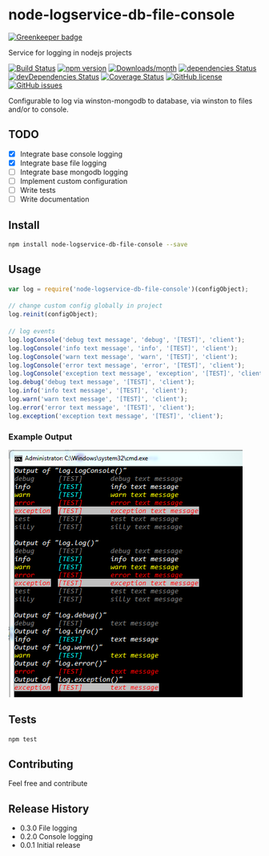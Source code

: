 # node-logservice-db-file-console

[![Greenkeeper badge](https://badges.greenkeeper.io/sven-piller/logService.svg)](https://greenkeeper.io/)

Service for logging in nodejs projects

[![Build Status](https://travis-ci.org/sven-piller/logService.png?branch=master)](https://travis-ci.org/sven-piller/logService)
[![npm version](https://img.shields.io/npm/v/node-logservice-db-file-console.svg)](https://www.npmjs.com/package/node-logservice-db-file-console)
[![Downloads/month](https://img.shields.io/npm/dm/node-logservice-db-file-console.svg)](https://www.npmjs.com/package/node-logservice-db-file-console)
[![dependencies Status](https://david-dm.org/sven-piller/logService/status.svg)](https://david-dm.org/sven-piller/logService)
[![devDependencies Status](https://david-dm.org/sven-piller/logService/dev-status.svg)](https://david-dm.org/sven-piller/logService?type=dev)
[![Coverage Status](https://coveralls.io/repos/github/sven-piller/logService/badge.svg?branch=master)](https://coveralls.io/github/sven-piller/logService?branch=master)
[![GitHub license](https://img.shields.io/badge/license-MIT-blue.svg)](https://raw.githubusercontent.com/sven-piller/logService/master/LICENSE)
[![GitHub issues](https://img.shields.io/github/issues/sven-piller/logService.svg?style=plastic)](https://github.com/sven-piller/logService/issues)

Configurable to log via winston-mongodb to database, via winston to files and/or to console.

## TODO

- [x] Integrate base console logging
- [x] Integrate base file logging
- [ ] Integrate base mongodb logging
- [ ] Implement custom configuration
- [ ] Write tests
- [ ] Write documentation

## Install

```sh
npm install node-logservice-db-file-console --save
```

## Usage

```javascript
var log = require('node-logservice-db-file-console')(configObject);

// change custom config globally in project
log.reinit(configObject);

// log events
log.logConsole('debug text message', 'debug', '[TEST]', 'client');
log.logConsole('info text message', 'info', '[TEST]', 'client');
log.logConsole('warn text message', 'warn', '[TEST]', 'client');
log.logConsole('error text message', 'error', '[TEST]', 'client');
log.logConsole('exception text message', 'exception', '[TEST]', 'client');
log.debug('debug text message', '[TEST]', 'client');
log.info('info text message', '[TEST]', 'client');
log.warn('warn text message', '[TEST]', 'client');
log.error('error text message', '[TEST]', 'client');
log.exception('exception text message', '[TEST]', 'client');
```

### Example Output
![Example Output](doc/console_output.png)


## Tests

```sh
npm test
```

## Contributing

Feel free and contribute

## Release History

* 0.3.0 File logging
* 0.2.0 Console logging
* 0.0.1 Initial release
